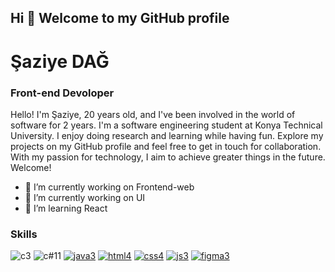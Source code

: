 ## Hi 👋 Welcome to my GitHub profile
# Şaziye DAĞ
### Front-end Devoloper

Hello! I'm Şaziye, 20 years old, and I've been involved in the world of software for 2 years. I'm a software engineering student at Konya Technical University. I enjoy doing research and learning while having fun. Explore my projects on my GitHub profile and feel free to get in touch for collaboration. With my passion for technology, I aim to achieve greater things in the future. Welcome!




- 🔭 I’m currently working on Frontend-web
- 🔭 I’m currently working on UI
- 🌱 I’m learning React









### Skills


![c3](https://user-images.githubusercontent.com/96542141/223508444-9738dca6-3c2d-425d-8dc9-d0cde69d24ce.png)
![c#11](https://github.com/szydag/szydag/assets/96542141/f3ba6417-7a08-40ad-880d-90894bff5165)
[![java3](https://user-images.githubusercontent.com/96542141/223508543-fdca02c2-4384-4f3c-8bcd-e9768d9f5bd3.png)](https://www.java.com/tr/)
[![html4](https://user-images.githubusercontent.com/96542141/223508321-aa8b523d-9198-4730-bb84-0bcefe23dd0a.png)](https://html.com/)
[![css4](https://user-images.githubusercontent.com/96542141/223508289-1cf94328-1d0a-4154-9764-0e574858b60c.png)](https://www.w3schools.com/css/)
[![js3](https://user-images.githubusercontent.com/96542141/223508634-1b70eafc-94dc-4c0e-996d-8f93be1e1e56.png)](https://www.javascript.com/)
[![figma3](https://user-images.githubusercontent.com/96542141/223508735-f5e5550f-3655-41e3-a837-b5ac01c2c88c.png)](https://www.figma.com/)



